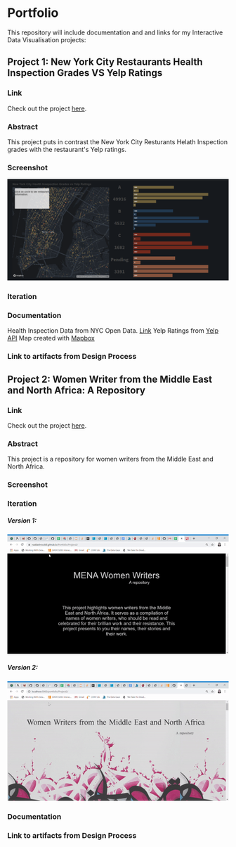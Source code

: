 # Portfolio
This repository will include documentation and and links for my Interactive Data Visualisation projects:

## Project 1: New York City Restaurants Health Inspection Grades VS Yelp Ratings

### Link 
Check out the project [here](https://nadiaelmouldi.github.io/Portfolio/Project1/).
### Abstract
This project puts in contrast the New York City Resturants Helath Inspection grades with the restaurant's Yelp ratings.
### Screenshot
![Project Screenshot](https://github.com/NadiaElMouldi/Portfolio/blob/master/Project1/scrnsht2.png)
### Iteration 
### Documentation
Health Inspection Data from NYC Open Data. [Link](https://data.cityofnewyork.us/Health/DOHMH-New-York-City-Restaurant-Inspection-Results/43nn-pn8j)
Yelp Ratings from [Yelp API](https://www.yelp.com/developers/documentation/v3/business)
Map created with [Mapbox](https://www.mapbox.com/)
### Link to artifacts from Design Process
 

## Project 2: Women Writer from the Middle East and North Africa: A Repository

### Link
Check out the project [here](https://nadiaelmouldi.github.io/Portfolio/Project2/).
### Abstract
This project is a repository for women writers from the Middle East and North Africa.
### Screenshot
### Iteration
##### Version 1:
![Alt Text](https://github.com/NadiaElMouldi/Portfolio/blob/master/Project2/v1.gif)
##### Version 2:
![Alt Text](https://github.com/NadiaElMouldi/Portfolio/blob/master/Project2/v2.gif)
### Documentation
### Link to artifacts from Design Process

